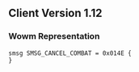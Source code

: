 ## Client Version 1.12

### Wowm Representation
```rust,ignore
smsg SMSG_CANCEL_COMBAT = 0x014E {
}

```
